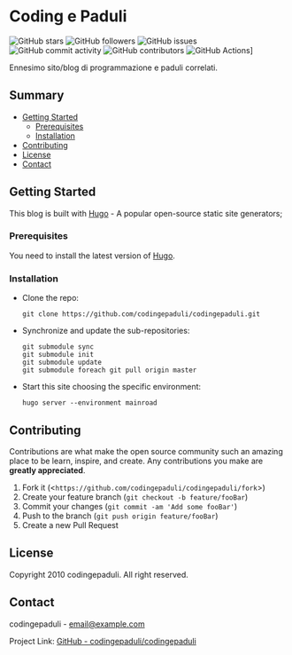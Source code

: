 # Coding e Paduli

![GitHub stars](https://img.shields.io/github/stars/codingepaduli/codingepaduli?style=flat-square)
![GitHub followers](https://img.shields.io/github/followers/codingepaduli?label=Followers&style=flat-square)
![GitHub issues](https://img.shields.io/github/issues/codingepaduli/codingepaduli?style=flat-square)
![GitHub commit activity](https://img.shields.io/github/commit-activity/m/codingepaduli/codingepaduli?style=flat-square)
![GitHub contributors](https://img.shields.io/github/contributors/codingepaduli/codingepaduli?style=flat-square)
![GitHub Actions](https://github.com/codingepaduli/codingepaduli/workflows/Check%20Markdown/badge.svg)]

Ennesimo sito/blog di programmazione e paduli correlati.

## Summary

- [Getting Started](#getting-started)
  - [Prerequisites](#prerequisites)
  - [Installation](#installation)
- [Contributing](#contributing)
- [License](#license)
- [Contact](#contact)

## Getting Started

This blog is built with [Hugo](https://gohugo.io) - A popular open-source static site generators;

### Prerequisites

You need to install the latest version of [Hugo](https://gohugo.io/).

### Installation

- Clone the repo:

  ```git
  git clone https://github.com/codingepaduli/codingepaduli.git
  ```

- Synchronize and update the sub-repositories:

  ```git
  git submodule sync
  git submodule init
  git submodule update
  git submodule foreach git pull origin master
  ```

- Start this site choosing the specific environment:

  ```git
  hugo server --environment mainroad
  ```

## Contributing

Contributions are what make the open source community such an amazing place to be learn, inspire, and create. Any contributions you make are **greatly appreciated**.

1. Fork it (<`https://github.com/codingepaduli/codingepaduli/fork`>)
2. Create your feature branch (`git checkout -b feature/fooBar`)
3. Commit your changes (`git commit -am 'Add some fooBar'`)
4. Push to the branch (`git push origin feature/fooBar`)
5. Create a new Pull Request

## License

Copyright 2010 codingepaduli. All right reserved.

## Contact

codingepaduli - email@example.com

Project Link: [GitHub - codingepaduli/codingepaduli](https://github.com/codingepaduli/codingepaduli "Project link")
